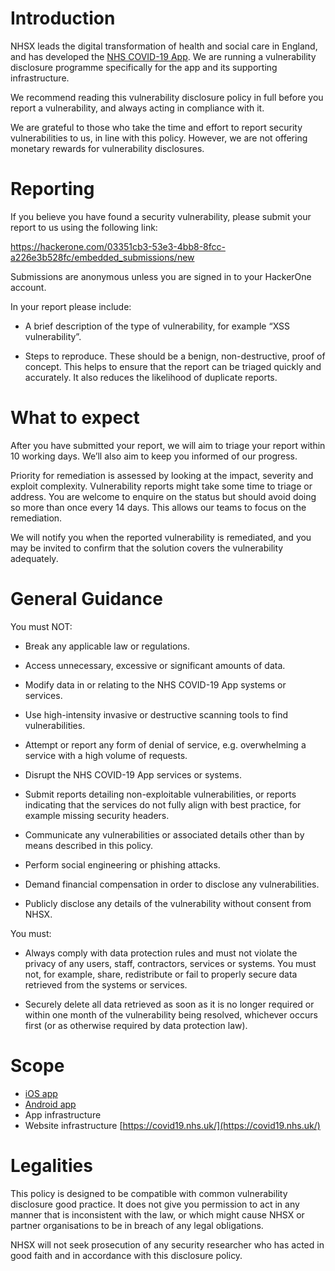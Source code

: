 # Introduction
NHSX leads the digital transformation of health and social care in England, and has developed the [NHS COVID-19 App](https://covid19.nhs.uk). We are running a vulnerability disclosure programme specifically for the app and its supporting infrastructure.

We recommend reading this vulnerability disclosure policy in full before you report a vulnerability, and always acting in compliance with it.

We are grateful to those who take the time and effort to report security vulnerabilities to us, in line with this policy. However, we are not offering monetary rewards for vulnerability disclosures. 

# Reporting
If you believe you have found a security vulnerability, please submit your report to us using the following link:

https://hackerone.com/03351cb3-53e3-4bb8-8fcc-a226e3b528fc/embedded_submissions/new

Submissions are anonymous unless you are signed in to your HackerOne account. 

In your report please include: 

* A brief description of the type of vulnerability, for example “XSS vulnerability”. 

* Steps to reproduce. These should be a benign, non-destructive, proof of concept. This helps to ensure that the report can be triaged quickly and accurately. It also reduces the likelihood of duplicate reports.


# What to expect 
After you have submitted your report, we will aim to triage your report within 10 working days. We’ll also aim to keep you informed of our progress. 

Priority for remediation is assessed by looking at the impact, severity and exploit complexity. Vulnerability reports might take some time to triage or address. You are welcome to enquire on the status but should avoid doing so more than once every 14 days. This allows our teams to focus on the remediation. 

We will notify you when the reported vulnerability is remediated, and you may be invited to confirm that the solution covers the vulnerability adequately. 

 
# General Guidance 
You must NOT: 

* Break any applicable law or regulations. 

* Access unnecessary, excessive or significant amounts of data. 

* Modify data in or relating to the NHS COVID-19 App systems or services. 

* Use high-intensity invasive or destructive scanning tools to find vulnerabilities. 

* Attempt or report any form of denial of service, e.g. overwhelming a service with a high volume of requests. 

* Disrupt the NHS COVID-19 App services or systems. 

* Submit reports detailing non-exploitable vulnerabilities, or reports indicating that the services do not fully align with best practice, for example missing security headers. 

* Communicate any vulnerabilities or associated details other than by means described in this policy.

* Perform social engineering or phishing attacks. 

* Demand financial compensation in order to disclose any vulnerabilities. 

* Publicly disclose any details of the vulnerability without consent from NHSX. 
 

You must: 
* Always comply with data protection rules and must not violate the privacy of any users, staff, contractors, services or systems. You must not, for example, share, redistribute or fail to properly secure data retrieved from the systems or services. 

* Securely delete all data retrieved as soon as it is no longer required or within one month of the vulnerability being resolved, whichever occurs first (or as otherwise required by data protection law). 

# Scope
* [iOS app](https://apps.apple.com/us/app/nhs-covid-19/id1507396059)
* [Android app](https://play.google.com/apps/testing/uk.nhs.nhsx.colocate)
* App infrastructure
* Website infrastructure [https://covid19.nhs.uk/](https://covid19.nhs.uk/)

# Legalities 
This policy is designed to be compatible with common vulnerability disclosure good practice. It does not give you permission to act in any manner that is inconsistent with the law, or which might cause NHSX or partner organisations to be in breach of any legal obligations.

NHSX will not seek prosecution of any security researcher who has acted in good faith and in accordance with this disclosure policy.
